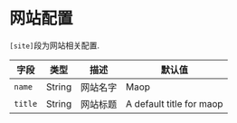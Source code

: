 # 网站配置

`[site]`段为网站相关配置.

| 字段 | 类型 | 描述 | 默认值 |
| --- | --- | --- | --- |
| `name` | String | 网站名字 | Maop |
| `title` | String | 网站标题 | A default title for maop |
